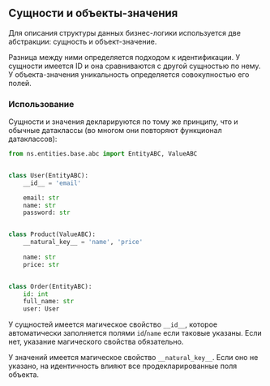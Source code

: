 ## Сущности и объекты-значения

Для описания структуры данных бизнес-логики используется две абстракции: сущность и объект-значение.

Разница между ними определяется подходом к идентификации. 
У сущности имеется ID и она сравниваются с другой сущностью по нему.
У объекта-значения уникальность определяется совокупностью его полей.

### Использование

Сущности и значения декларируются по тому же принципу, что и обычные датаклассы
(во многом они повторяют функционал датаклассов):

```python
from ns.entities.base.abc import EntityABC, ValueABC


class User(EntityABC):
    __id__ = 'email'

    email: str
    name: str
    password: str


class Product(ValueABC):
    __natural_key__ = 'name', 'price'
    
    name: str
    price: str


class Order(EntityABC):
    id: int
    full_name: str
    user: User
```

У сущностей имеется магическое свойство `__id__`, которое автоматически заполняется полями
`id`/`name` если таковые указаны. Если нет, указание магического свойства обязательно.

У значений имеется магическое свойство `__natural_key__`. Если оно не указано, на идентичность влияют все 
продекларированные поля объекта.
